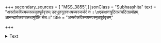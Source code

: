 +++
secondary_sources = [ "MSS_3855",]
jsonClass = "Subhaashita"
text = "अस्तोकविस्मयमपस्मृतपूर्ववृत्तम् उद्भूतनूतनभयज्वरजर्जरं नः।  \nएकक्षणत्रुटितसंघटितप्रमोहम् आनन्दशोकशबलत्वमुपैति चेतः॥"
title = "अस्तोकविस्मयमपस्मृतपूर्ववृत्तम्"

+++

<details><summary>Text</summary>

अस्तोकविस्मयमपस्मृतपूर्ववृत्तम् उद्भूतनूतनभयज्वरजर्जरं नः।  
एकक्षणत्रुटितसंघटितप्रमोहम् आनन्दशोकशबलत्वमुपैति चेतः॥
</details>
